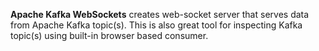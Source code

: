 **Apache Kafka WebSockets** creates web-socket server that serves data from Apache Kafka topic(s). This is also great tool for inspecting Kafka topic(s) using built-in browser based consumer.


